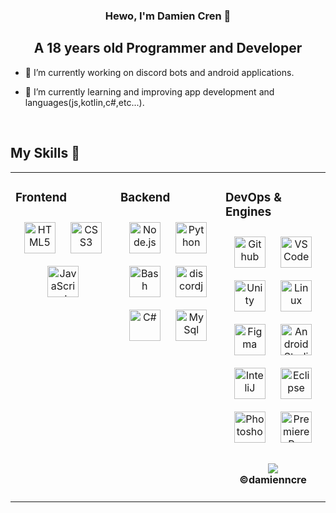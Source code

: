 <h3 align="center"> Hewo, I'm Damien Cren 👋</h3>
<h2 align="center"> A 18 years old Programmer and Developer</h2>

</p>
  
- 🔭 I’m currently working on discord bots and android applications.<br>

- 🌱 I’m currently learning and improving app development and languages(js,kotlin,c#,etc...).<br>

<!--
- 👨‍💻 All of My Upcoming and Current Projects are and will be available <a href="https://babyico.xyz/" style="color: #F786AE; font-weight: bold;">Here</a>
  
- 🎨 I know creating and maintaining websites, discord bots, API matters, 3D models, blender designs, games, softwares and etc...<br>
     + Extra: I sell finished projects like DC Bots, websites, and etc. 
                        <br>you can find them in my shop here -> [Shop.babyico.xyz](https://Shop.babyico.xyz)
     + Extra: You can get access to my work and projects such as
             <br>snippets or files for DC Bots, web, apps, etc... here -> [Patreon.babyico.xyz](https://Patreon.babyico.xyz)
-->
<br/>  

## My Skills 💢
<table><tr><td valign="top" width="33%">

### Frontend  
<div align="center">  
<a href="https://en.wikipedia.org/wiki/HTML5" target="_blank"><img style="margin: 10px" src="https://skillicons.dev/icons?i=html" alt="HTML5" height="50" /></a> 
<a href="https://www.w3schools.com/css/" target="_blank"><img style="margin: 10px" src="https://skillicons.dev/icons?i=css" alt="CSS3" height="50" /></a>
<a href="https://www.javascript.com/" target="_blank"><img style="margin: 10px" src="https://skillicons.dev/icons?i=js" alt="JavaScript" height="50" /></a>
</div>
</div>

</td><td valign="top" width="33%">


### Backend  
<div align="center">
<a href="https://nodejs.org/" target="_blank"><img style="margin: 10px" src="https://skillicons.dev/icons?i=nodejs" alt="Node.js" height="50" /></a>  
<a href="https://www.python.org/" target="_blank"><img style="margin: 10px" src="https://skillicons.dev/icons?i=python" alt="Python" height="50" /></a>
<a href="https://www.java.com/" target="_blank"><img style="margin: 10px" src="https://skillicons.dev/icons?i=java" alt="Bash" height="50" /></a>  
<a href="https://www.discord.js.org/" target="_blank"><img style="margin: 10px" src="https://skillicons.dev/icons?i=bots" alt="discordjs" height="50" /></a> 
<a href="https://learn.microsoft.com/fr-fr/dotnet/csharp/" target="_blank"><img style="margin: 10px" src="https://skillicons.dev/icons?i=cs" alt="C#" height="50" /></a>
<a href="https://www.mysql.com" target="_blank"><img style="margin: 10px" src="https://skillicons.dev/icons?i=mysql" alt="MySql" height="50" /></a>
</div>

</td><td valign="top" width="33%">
  
### DevOps & Engines  
<div align="center">  
<a href="https://github.com/" target="_blank"><img style="margin: 10px" src="https://skillicons.dev/icons?i=github" alt="Github" height="50" /></a>  
<a href="https://code.visualstudio.com/" target="_blank"><img style="margin: 10px" src="https://skillicons.dev/icons?i=vscode" alt="VSCode" height="50" /></a>  
<a href="https://unity.com" target="_blank"><img style="margin: 10px" src="https://skillicons.dev/icons?i=unity" alt="Unity" height="50" /></a> 
<a href="https://www.linux.org/" target="_blank"><img style="margin: 10px" src="https://skillicons.dev/icons?i=linux" alt="Linux" height="50" /></a>
<a href="https://www.figma.com" target="_blank"><img style="margin: 10px" src="https://skillicons.dev/icons?i=figma" alt="Figma" height="50" /></a>
<a href="https://developer.android.com" target="_blank"><img style="margin: 10px" src="https://skillicons.dev/icons?i=androidstudio" alt="Android Studio" height="50" /></a>
<a href="https://www.jetbrains.com/idea/" target="_blank"><img style="margin: 10px" src="https://skillicons.dev/icons?i=idea" alt="InteliJ" height="50" /></a>
<a href="https://www.eclipse.org" target="_blank"><img style="margin: 10px" src="https://skillicons.dev/icons?i=eclipse" alt="Eclipse" height="50" /></a>
<a href="https://www.adobe.com/fr/products/photoshop.html" target="_blank"><img style="margin: 10px" src="https://skillicons.dev/icons?i=ps" alt="Photoshop" height="50" /></a>
<a href="https://www.adobe.com/fr/products/premiere.html" target="_blank"><img style="margin: 10px" src="https://skillicons.dev/icons?i=pr" alt="Premiere Pro" height="50" /></a>
</div>

<h4 align="center"><a href="https://github.com/damiencen"><img src="https://img.shields.io/github/license/damiencren/damiencren?color=bada55&logo=unlicense&logoColor=bada55&style=for-the-badge"></a>
  <br><a>©damienncre</a></h4>
<!--![untitled-2](https://user-images.githubusercontent.com/68796664/190006189-a849392c-a7af-41fd-a85d-703fb7d32d96.gif)
